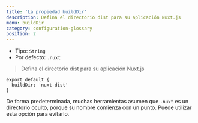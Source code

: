 ```yaml
---
title: 'La propiedad buildDir'
description: Defina el directorio dist para su aplicación Nuxt.js
menu: buildDir
category: configuration-glossary
position: 2
---
```


- Tipo: `String`
- Por defecto: `.nuxt`

> Defina el directorio dist para su aplicación Nuxt.js

```js{}[nuxt.config.js]
export default {
  buildDir: 'nuxt-dist'
}
```

De forma predeterminada, muchas herramientas asumen que `.nuxt` es un directorio oculto, porque su nombre comienza con un punto. Puede utilizar esta opción para evitarlo.
